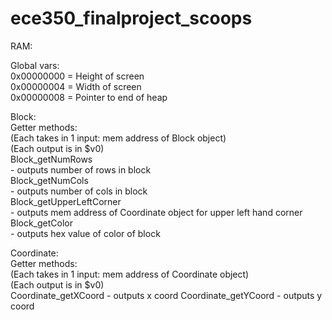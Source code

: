 # ece350_finalproject_scoops

RAM:  
  
Global vars:  
0x00000000 = Height of screen  
0x00000004 = Width of screen  
0x00000008 = Pointer to end of heap  
  
  
Block:  
  Getter methods:  
      (Each takes in 1 input: mem address of Block object)  
      (Each output is in $v0)  
      Block_getNumRows  
        - outputs number of rows in block  
      Block_getNumCols  
        - outputs number of cols in block  
      Block_getUpperLeftCorner  
        - outputs mem address of Coordinate object for upper left hand corner  
      Block_getColor  
        - outputs hex value of color of block  

Coordinate:  
  Getter methods:  
      (Each takes in 1 input: mem address of Coordinate object)     
      (Each output is in $v0)  
      Coordinate_getXCoord
        - outputs x coord
      Coordinate_getYCoord
        - outputs y coord
        

      

